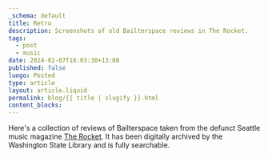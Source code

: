 ```yaml
---
_schema: default
title: Retro
description: Screenshots of old Bailterspace reviews in The Rocket.
tags:
  - post
  - music
date: 2024-02-07T16:03:30+13:00
published: false
luogo: Posted
type: article
layout: article.liquid
permalink: blog/{{ title | slugify }}.html
content_blocks:
---
```

Here's a collection of reviews of Bailterspace taken from the defunct Seattle music magazine <a href="https://washingtondigitalnewspapers.org/?a=cl&amp;cl=CL1&amp;sp=RCT&amp;e=-------en-20--1--txt-txIN-------" title="The Rocket archive at the Washington Digital Library" target="_blank" rel="noopener">The Rocket</a>. It has been digitally archived by the Washington State Library and is fully searchable.